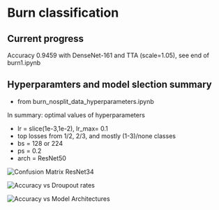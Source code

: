 # Burn classification

## Current progress
Accuracy 0.9459 with DenseNet-161 and TTA (scale=1.05), see end of burn1.ipynb


## Hyperparamters and model slection summary
- from burn_nosplit_data_hyperparameters.ipynb

In summary: optimal values of hyperparameters

- lr = slice(1e-3,1e-2), lr_max= 0.1
- top losses from 1/2, 2/3, and mostly (1-3)/none classes
- bs = 128 or 224
- ps = 0.2
- arch = ResNet50

![Confusion Matrix ResNet34](https://github.com/fellowship/platform-demos3/blob/master/Burn/conf_matrix.png)

![Accuracy vs Droupout rates](https://github.com/fellowship/platform-demos3/blob/master/Burn/ps.png)

![Accuracy vs Model Architectures](https://github.com/fellowship/platform-demos3/blob/master/Burn/arch.png)

